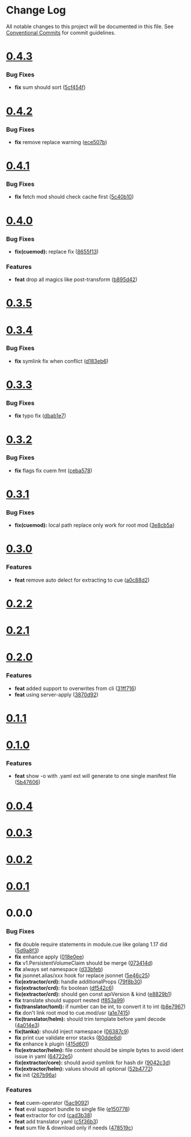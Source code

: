 # Change Log

All notable changes to this project will be documented in this file.
See [Conventional Commits](https://conventionalcommits.org) for commit guidelines.



# [0.4.3](https://github.com/octohelm/cuemod/compare/v0.4.2...v0.4.3)

### Bug Fixes

* **fix** sum should sort ([5cf454f](https://github.com/octohelm/cuemod/commit/5cf454fc1b1dce3a82c36b5368cdaff79c7d29e4))



# [0.4.2](https://github.com/octohelm/cuemod/compare/v0.4.1...v0.4.2)

### Bug Fixes

* **fix** remove replace warning ([ece507b](https://github.com/octohelm/cuemod/commit/ece507beedd9a5c062d3041c4b8d2b2c312f063d))



# [0.4.1](https://github.com/octohelm/cuemod/compare/v0.4.0...v0.4.1)

### Bug Fixes

* **fix** fetch mod should check cache first ([5c40b10](https://github.com/octohelm/cuemod/commit/5c40b10bbfb459751b3e303389b73cf7c6700dab))



# [0.4.0](https://github.com/octohelm/cuemod/compare/v0.3.5...v0.4.0)

### Bug Fixes

* **fix(cuemod):** replace fix ([8655f13](https://github.com/octohelm/cuemod/commit/8655f13c4e7d9f4e6634b68d0df882a92a304cce))


### Features

* **feat** drop all magics like post-transform ([b895d42](https://github.com/octohelm/cuemod/commit/b895d4245c5ff8e0aaafa407d171626e1977bbac))



# [0.3.5](https://github.com/octohelm/cuemod/compare/v0.3.4...v0.3.5)



# [0.3.4](https://github.com/octohelm/cuemod/compare/v0.3.3...v0.3.4)

### Bug Fixes

* **fix** symlink fix when conflict ([d183eb6](https://github.com/octohelm/cuemod/commit/d183eb6104935ed77ac86cb3a00e12a65d4e16e3))



# [0.3.3](https://github.com/octohelm/cuemod/compare/v0.3.2...v0.3.3)

### Bug Fixes

* **fix** typo fix ([dbab1e7](https://github.com/octohelm/cuemod/commit/dbab1e75c608ec5e27c70d80404dd737283780a4))



# [0.3.2](https://github.com/octohelm/cuemod/compare/v0.3.1...v0.3.2)

### Bug Fixes

* **fix** flags fix cuem fmt ([ceba578](https://github.com/octohelm/cuemod/commit/ceba57888cad488c8396ae1e4686d4c2a280dbb0))



# [0.3.1](https://github.com/octohelm/cuemod/compare/v0.3.0...v0.3.1)

### Bug Fixes

* **fix(cuemod):** local path replace only work for root mod ([3e8cb5a](https://github.com/octohelm/cuemod/commit/3e8cb5a9b214a874961b0f7200444fa6e9950e22))



# [0.3.0](https://github.com/octohelm/cuemod/compare/v0.2.2...v0.3.0)

### Features

* **feat** remove auto delect for extracting to cue ([a0c88d2](https://github.com/octohelm/cuemod/commit/a0c88d2abda93056393307cb4f3ddc9f30829bbc))



# [0.2.2](https://github.com/octohelm/cuemod/compare/v0.2.1...v0.2.2)



# [0.2.1](https://github.com/octohelm/cuemod/compare/v0.2.0...v0.2.1)



# [0.2.0](https://github.com/octohelm/cuemod/compare/v0.1.1...v0.2.0)

### Features

* **feat** added support to overwrites from cli ([31ff716](https://github.com/octohelm/cuemod/commit/31ff716c606f30a09a8bc4e83b43656e2f3ca880))
* **feat** using server-apply ([3870d92](https://github.com/octohelm/cuemod/commit/3870d92ba5dfdfa1a721c0a3540b843774059d62))



# [0.1.1](https://github.com/octohelm/cuemod/compare/v0.1.0...v0.1.1)



# [0.1.0](https://github.com/octohelm/cuemod/compare/v0.0.4...v0.1.0)

### Features

* **feat** show -o with .yaml ext will generate to one single manifest file ([5b47606](https://github.com/octohelm/cuemod/commit/5b476060deb1c4035050b02f068b9326ed014d54))



# [0.0.4](https://github.com/octohelm/cuemod/compare/v0.0.3...v0.0.4)



# [0.0.3](https://github.com/octohelm/cuemod/compare/v0.0.2...v0.0.3)



# [0.0.2](https://github.com/octohelm/cuemod/compare/v0.0.1...v0.0.2)



# [0.0.1](https://github.com/octohelm/cuemod/compare/v0.0.0...v0.0.1)



# 0.0.0

### Bug Fixes

* **fix** double require statements in module.cue like golang 1.17 did ([5d9a8f3](https://github.com/octohelm/cuemod/commit/5d9a8f32c4d2a87c4e518e09ebc27eb4d92118d0))
* **fix** enhance apply ([018e0ee](https://github.com/octohelm/cuemod/commit/018e0eef62f1844333bb15d809d27355afae3fc6))
* **fix** v1.PersistentVolumeClaim should be merge ([073414d](https://github.com/octohelm/cuemod/commit/073414d8a05c624fc61f4b3a39992e3df2453d06))
* **fix** always set namespace ([d33bfeb](https://github.com/octohelm/cuemod/commit/d33bfebcf66b108673e6690cadbf255beb25710a))
* **fix** jsonnet.alias/xxx hook for replace jsonnet ([5e46c25](https://github.com/octohelm/cuemod/commit/5e46c25b0f6975e1daa103a5e96e1ef1d682fdaf))
* **fix(extractor/crd):** handle additionalProps ([79f8b30](https://github.com/octohelm/cuemod/commit/79f8b30663717f422f9e68d06f7f778ac3e55c61))
* **fix(extractor/crd):** fix boolean ([df542c6](https://github.com/octohelm/cuemod/commit/df542c64553e5cd8ef7b01597609d39443d4e5b8))
* **fix(extractor/crd):** should gen const apiVersion & kind ([e8829b1](https://github.com/octohelm/cuemod/commit/e8829b19c1b38717e9bb89a1d57dae2992beb341))
* **fix** translate should support nested ([f853a99](https://github.com/octohelm/cuemod/commit/f853a992b883d51e534cd3ab29c70dbfbece2efd))
* **fix(translator/toml):** if number can be int, to convert it to int ([b8e7967](https://github.com/octohelm/cuemod/commit/b8e79675cac70760cf246b26b6720340e0abd913))
* **fix** don't link root mod to cue.mod/usr ([a1e7415](https://github.com/octohelm/cuemod/commit/a1e741563c5d27bb4cb10f429b60d538264eed84))
* **fix(translator/helm):** should trim template before yaml decode ([4a014e3](https://github.com/octohelm/cuemod/commit/4a014e3d4a19ebbc750d26a94cd0e6666266402f))
* **fix(tanka):** should inject namespace ([06387c9](https://github.com/octohelm/cuemod/commit/06387c9dceda186e7c27f900a4356961da9173a0))
* **fix** print cue validate error stacks ([80dde6d](https://github.com/octohelm/cuemod/commit/80dde6d10d31cd8e5d4dd3dc624b727e71f1914d))
* **fix** enhance k plugin ([415d601](https://github.com/octohelm/cuemod/commit/415d601e33453f12beb137b0f8bfe6a02dfe2be7))
* **fix(extractor/helm):** file content should be simple bytes to avoid ident issue in yaml ([64722e5](https://github.com/octohelm/cuemod/commit/64722e5991b3078e723d0ca3d0b806a0c7ac91df))
* **fix(extractor/core):** should avoid symlink for hash dir ([9042c3d](https://github.com/octohelm/cuemod/commit/9042c3db39983d5ad2b3619a69c8ca3a2c7dac5b))
* **fix(extractor/helm):** values should all optional ([52b4772](https://github.com/octohelm/cuemod/commit/52b477267fb0155926c9fc23f8833d2901f49495))
* **fix** init ([267b96a](https://github.com/octohelm/cuemod/commit/267b96a51dfe9a1c7e9d669021b96897ad901ae3))


### Features

* **feat** cuem-operator ([5ac9092](https://github.com/octohelm/cuemod/commit/5ac9092a78d694f700848b006ab097b76baf9aa5))
* **feat** eval support bundle to single file ([e150778](https://github.com/octohelm/cuemod/commit/e15077809917b71e07fe2923359e30e201be7e3d))
* **feat** extractor for crd ([cad3b38](https://github.com/octohelm/cuemod/commit/cad3b385d032f5eb8f25ebc7ef20848388274abe))
* **feat** add translator yaml ([c5f36b3](https://github.com/octohelm/cuemod/commit/c5f36b324497fcb998ff177c4cfa3909414ec573))
* **feat** sum file & download only if needs ([478519c](https://github.com/octohelm/cuemod/commit/478519ce3fb25647a91779c34f0895086cf29a71))
